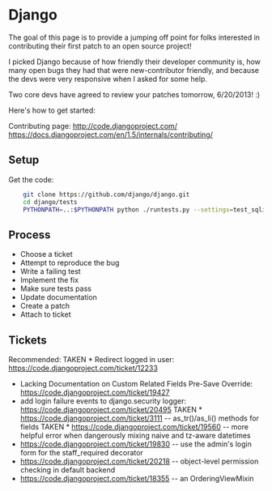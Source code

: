 Django
======

The goal of this page is to provide a jumping off point for
folks interested in contributing their first patch to an open
source project!

I picked Django because of how friendly their developer community
is, how many open bugs they had that were new-contributor
friendly, and because the devs were very responsive when I asked
for some help.

Two core devs have agreed to review your patches tomorrow,
6/20/2013! :)


Here's how to get started:

Contributing page: http://code.djangoproject.com/
https://docs.djangoproject.com/en/1.5/internals/contributing/


Setup
-----

Get the code: 
```bash
    git clone https://github.com/django/django.git
    cd django/tests
    PYTHONPATH=..:$PYTHONPATH python ./runtests.py --settings=test_sqlite
```

Process
-------

* Choose a ticket
* Attempt to reproduce the bug
* Write a failing test
* Implement the fix
* Make sure tests pass
* Update documentation
* Create a patch
* Attach to ticket

Tickets
-------

Recommended:
TAKEN * Redirect logged in user: https://code.djangoproject.com/ticket/12233
* Lacking Documentation on Custom Related Fields Pre-Save Override: https://code.djangoproject.com/ticket/19427
* add login failure events to django.security logger: https://code.djangoproject.com/ticket/20495
TAKEN * https://code.djangoproject.com/ticket/3111 -- as_tr()/as_li() methods for fields
TAKEN * https://code.djangoproject.com/ticket/19560 -- more helpful error when dangerously mixing naive and tz-aware datetimes
* https://code.djangoproject.com/ticket/19830 -- use the admin's login form for the staff_required decorator
* https://code.djangoproject.com/ticket/20218 -- object-level permission checking in default backend
* https://code.djangoproject.com/ticket/18355 -- an OrderingViewMixin



